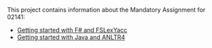 This project contains information about the Mandatory Assignment for 02141:

* [Getting started with F# and FSLexYacc](getting-started-fs.md)
* [Getting started with Java and ANLTR4](getting-started-java.md)